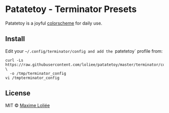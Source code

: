 # Patatetoy - Terminator Presets

Patatetoy is a joyful [colorscheme](https://github.com/loliee/patatetoy)
for daily use.

## Install

Edit your `~/.config/terminator/config and add the `patetetoy` profile from:

```
curl -Ls https://raw.githubusercontent.com/loliee/patatetoy/master/terminator/config \
  -o /tmp/terminator_config
vi /tmpterminator_config
```

## License

MIT © [Maxime Loliée](http://loliee.com)
